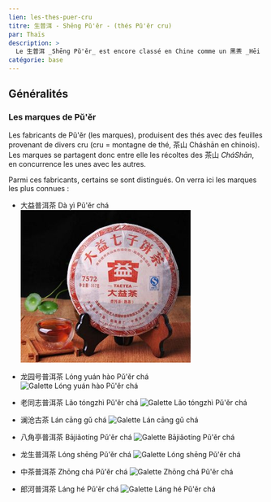 ```yaml
---
lien: les-thes-puer-cru
titre: 生普洱 - Shēng Pǔ'ěr - (thés Pǔ'ěr cru) 
par: Thaïs
description: >
  Le 生普洱 _Shēng Pǔ'ěr_ est encore classé en Chine comme un 黑茶 _Hēi Chá_ (thé noir). Se bonifiant avec le temps, il est celui qui se rapproche le plus de l'esprit d'un vin, notamment grâce au fait qu'il soit désormais millésimé. 
catégorie: base
---
```


## Généralités

### Les marques de Pǔ'ěr

Les fabricants de Pǔ'ěr (les marques), produisent des thés avec des feuilles provenant de divers cru (cru = montagne de thé, 茶山 Cháshān en chinois). Les marques se partagent donc entre elle les récoltes des 茶山 _CháShān_, en concurrence les unes avec les autres. 

Parmi ces fabricants, certains se sont distingués. On verra ici les marques les plus connues :

- 大益普洱茶 Dà yì Pǔ'ěr chá
![Galette Dà yì Pǔ'ěr chá](/static/assets/media/the-puer-cru_dayi.jpg)

- 龙园号普洱茶 Lóng yuán hào Pǔ'ěr chá
![Galette Lóng yuán hào Pǔ'ěr chá](/assets/media/the-puer-cru_longyuanhao.jpg)

- 老同志普洱茶 Lǎo tóngzhì Pǔ'ěr chá
![Galette Lǎo tóngzhì Pǔ'ěr chá](/assets/media/the-puer-cru_laotongzhi.jpg)

- 澜沧古茶 Lán cāng gǔ chá
![Galette Lán cāng gǔ chá](/assets/media/the-puer-cru_lancanggucha.jpg) 

- 八角亭普洱茶 Bājiǎotíng Pǔ'ěr chá
![Galette Bājiǎotíng Pǔ'ěr chá](/assets/media/the-puer-cru_bajiaoting.jpg)

- 龙生普洱茶 Lóng shēng Pǔ'ěr chá
![Galette Lóng shēng Pǔ'ěr chá](/assets/media/the-puer-cru_longsheng.jpg) 

- 中茶普洱茶 Zhōng chá Pǔ'ěr chá
![Galette Zhōng chá Pǔ'ěr chá](/media/the-puer-cru_zhongcha.jpg) 

- 郎河普洱茶 Láng hé Pǔ'ěr chá
![Galette Láng hé Pǔ'ěr chá](/assets/media/the-puer-cru_langhe.jpg) 


